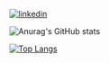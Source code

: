 [![linkedin](https://img.shields.io/badge/LinkedIn-0077B5?style=for-the-badge&logo=linkedin&logoColor=white)](https://www.linkedin.com/in/patrick-ferreira-carvalho-4a1b79237/)

![Anurag's GitHub stats](https://github-readme-stats.vercel.app/api?username=zIstarie&show_icons=true&theme=tokyonight)

[![Top Langs](https://github-readme-stats.vercel.app/api/top-langs/?username=zIstarie&show_icons=true&layout=compact&theme=tokyonight)](https://github.com/anuraghazra/github-readme-stats)

